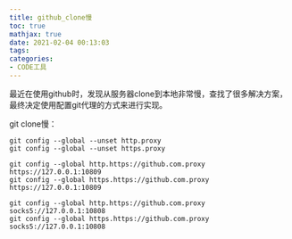 ```yaml
---
title: github_clone慢
toc: true
mathjax: true
date: 2021-02-04 00:13:03
tags:
categories:
- CODE工具
---
```




最近在使用github时，发现从服务器clone到本地非常慢，查找了很多解决方案，最终决定使用配置git代理的方式来进行实现。

<!--more-->

git clone慢：

```
git config --global --unset http.proxy
git config --global --unset https.proxy

git config --global http.https://github.com.proxy https://127.0.0.1:10809
git config --global https.https://github.com.proxy https://127.0.0.1:10809

git config --global http.https://github.com.proxy socks5://127.0.0.1:10808
git config --global https.https://github.com.proxy socks5://127.0.0.1:10808
```


